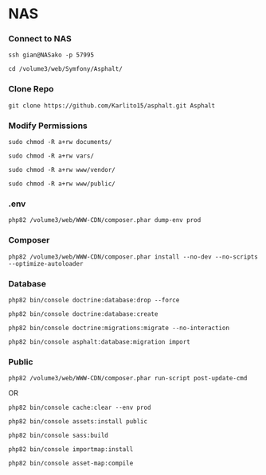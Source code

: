 # NAS 

### Connect to NAS
``` shell
ssh gian@NASako -p 57995
```

``` shell
cd /volume3/web/Symfony/Asphalt/
```

### Clone Repo
``` shell
git clone https://github.com/Karlito15/asphalt.git Asphalt
```

### Modify Permissions
``` shell
sudo chmod -R a+rw documents/
```
``` shell
sudo chmod -R a+rw vars/
```
``` shell
sudo chmod -R a+rw www/vendor/
```
``` shell
sudo chmod -R a+rw www/public/
```

### .env
``` shell
php82 /volume3/web/WWW-CDN/composer.phar dump-env prod
```

### Composer
``` shell
php82 /volume3/web/WWW-CDN/composer.phar install --no-dev --no-scripts --optimize-autoloader
```

### Database
``` shell
php82 bin/console doctrine:database:drop --force
```
``` shell
php82 bin/console doctrine:database:create
```
``` shell
php82 bin/console doctrine:migrations:migrate --no-interaction
```
``` shell
php82 bin/console asphalt:database:migration import
```

### Public
``` shell
php82 /volume3/web/WWW-CDN/composer.phar run-script post-update-cmd
```
OR
``` shell
php82 bin/console cache:clear --env prod
```
``` shell
php82 bin/console assets:install public
```
``` shell
php82 bin/console sass:build
```
``` shell
php82 bin/console importmap:install
```
``` shell
php82 bin/console asset-map:compile
```
